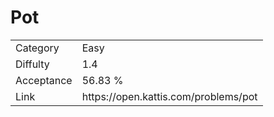 # Pot

<table>
    <tr>
        <td>Category</td>
        <td>Easy</td>
    </tr>
    <tr>
        <td>Diffulty</td>
        <td>1.4</td>
    </tr>
    <tr>
        <td>Acceptance</td>
        <td>56.83 %</td>
    </tr>
    <tr>
        <td>Link</td>
        <td>https://open.kattis.com/problems/pot</td>
    </tr>
</table>